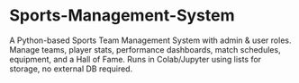 # Sports-Management-System
A Python-based Sports Team Management System with admin &amp; user roles. Manage teams, player stats, performance dashboards, match schedules, equipment, and a Hall of Fame. Runs in Colab/Jupyter using lists for storage, no external DB required.
